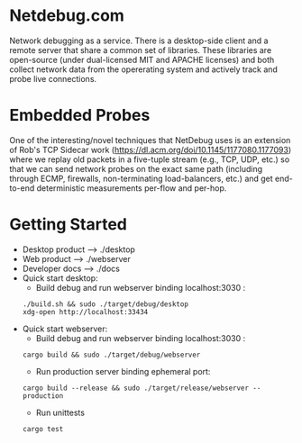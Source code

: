 Netdebug.com
=================

Network debugging as a service.  There is a desktop-side client and a remote server that share a common
set of libraries.  These libraries are open-source (under dual-licensed MIT and APACHE licenses) and
both collect network data from the opererating system and actively track and probe live connections.


Embedded Probes
===================
One of the interesting/novel techniques that NetDebug uses is an extension of Rob's TCP Sidecar
work (https://dl.acm.org/doi/10.1145/1177080.1177093) where we replay old packets in a 
five-tuple stream (e.g., TCP, UDP, etc.) so that we can send network probes on the exact 
same path (including through ECMP, firewalls, non-terminating load-balancers, etc.) and get
end-to-end deterministic measurements per-flow and per-hop.


Getting Started
===============

* Desktop product --> ./desktop
* Web product --> ./webserver
* Developer docs --> ./docs
* Quick start desktop: 
    * Build debug and run webserver binding localhost:3030 : 
    ```
    ./build.sh && sudo ./target/debug/desktop
    xdg-open http://localhost:33434
    ```
* Quick start webserver: 
    * Build debug and run webserver binding localhost:3030 : 
    ```
    cargo build && sudo ./target/debug/webserver
    ``` 
    * Run production server binding ephemeral port: 
    ```
    cargo build --release && sudo ./target/release/webserver --production
    ```
    * Run unittests
    ```
    cargo test
    ```

